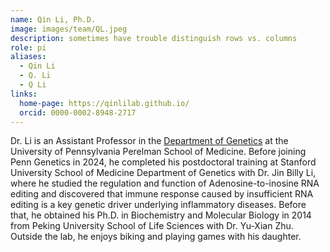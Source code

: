 ```yaml
---
name: Qin Li, Ph.D.
image: images/team/QL.jpeg
description: sometimes have trouble distinguish rows vs. columns
role: pi
aliases:
  - Qin Li
  - Q. Li
  - Q Li
links:
  home-page: https://qinlilab.github.io/
  orcid: 0000-0002-8948-2717
---
```


Dr. Li is an Assistant Professor in the [Department of Genetics](https://genetics.med.upenn.edu/) at the University of Pennsylvania Perelman School of Medicine. Before joining Penn Genetics in 2024, he completed his postdoctoral training at Stanford University School of Medicine Department of Genetics with Dr. Jin Billy Li, where he studied the regulation and function of Adenosine-to-inosine RNA editing and discovered that immune response caused by insufficient RNA editing is a key genetic driver underlying inflammatory diseases. Before that, he obtained his Ph.D. in Biochemistry and Molecular Biology in 2014 from Peking University School of Life Sciences with Dr. Yu-Xian Zhu. Outside the lab, he enjoys biking and playing games with his daughter.